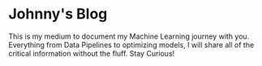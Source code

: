 # Johnny's Blog

This is my medium to document my Machine Learning journey with you. Everything from Data Pipelines to optimizing models, I will share all of the critical information without the fluff. Stay Curious!

